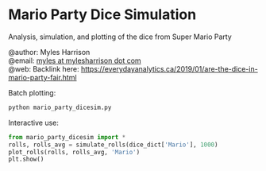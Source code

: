 # Mario Party Dice Simulation

Analysis, simulation, and plotting of the dice from Super Mario Party

@author: Myles Harrison  
@email: [myles at mylesharrison dot com](mailto:myles@mylesharrison.com)  
@web: Backlink here: https://everydayanalytics.ca/2019/01/are-the-dice-in-mario-party-fair.html

Batch plotting:
```python
python mario_party_dicesim.py
```

Interactive use:
```python
from mario_party_dicesim import *
rolls, rolls_avg = simulate_rolls(dice_dict['Mario'], 1000)
plot_rolls(rolls, rolls_avg, 'Mario')
plt.show()
```